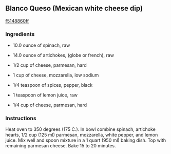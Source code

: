 ## Blanco Queso (Mexican white cheese dip)

[f5148860ff](http://online-cookbook.com/goto/cook/rpage/0018F5)

### Ingredients

 - 10.0 ounce of spinach, raw

 - 14.0 ounce of artichokes, (globe or french), raw

 - 1/2 cup of cheese, parmesan, hard

 - 1 cup of cheese, mozzarella, low sodium

 - 1/4 teaspoon of spices, pepper, black

 - 1 teaspoon of lemon juice, raw

 - 1/4 cup of cheese, parmesan, hard

### Instructions

Heat oven to 350 degrees (175 C.). In bowl combine spinach, artichoke hearts, 1/2 cup (125 ml) parmesan, mozzarella, white pepper, and lemon juice. Mix well and spoon mixture in a 1 quart (950 ml) baking dish. Top with remaining parmesan cheese. Bake 15 to 20 minutes.